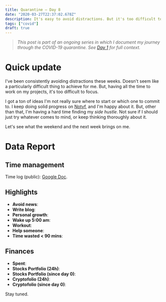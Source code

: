 ```yaml
---
title: Quarantine — Day 8
date: "2020-03-27T22:37:02.678Z"
description: It's easy to avoid distractions. But it's too difficult to focus.
tags: ["covid"]
draft: true
---
```


> *This post is part of an ongoing series in which I document my journey through the COVID-19 quarantine. See [Day 1](/quarantine-day-1) for full context.*

<div class="divider"></div>

# Quick update

I've been consistently avoiding distractions these weeks. Doesn't seem like a particularly difficult thing to achieve for me. But, having all the time to work on my projects, it's too difficult to focus.

I got a ton of ideas I'm not really sure where to start or which one to commit to. I keep doing solid progress on [Notyf](https://github.com/caroso1222/notyf), and I'm happy about it. But, other than that, I'm having a hard time finding my *side hustle*. Not sure if I should just try whatever comes to mind, or keep thinking thoroughly about it.

Let's see what the weekend and the next week brings on me.

<div class="divider"></div>

# Data Report

## Time management

Time log (public): [Google Doc](https://docs.google.com/document/d/1h1eGly40sAf9gdJMXhKgoB20zqzsJeECZAJvDkgM8Ik/edit#).



## Highlights 

* **Avoid news**:
* **Write blog**:
* **Personal growth**:
* **Wake up 5:00 am**:
* **Workout**:
* **Help someone**:
* **Time wasted < 90 mins**:

## Finances

* **Spent**:
* **Stocks Portfolio (24h)**:
* **Stocks Portfolio (since day 0)**:
* **Cryptofolio (24h)**:
* **Cryptofolio (since day 0)**:

<div class="divider"></div>

Stay tuned.